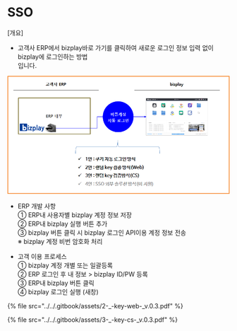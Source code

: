 # SSO

\[개요\]  
 - 고객사 ERP에서 bizplay바로 가기를 클릭하여 새로운 로그인 정보 입력 없이 bizplay에 로그인하는 방법  
  입니다.

![\[&#xADF8;&#xB9BC;1\] SSO &#xC5F0;&#xB3D9;](../../.gitbook/assets/image%20%28152%29.png)

- ERP 개발 사항  
 ① ERP내 사용자별 bizplay 계정 정보 저장  
 ② ERP내 bizplay 실행 버튼 추가  
 ③ bizplay 버튼 클릭 시 bizplay 로그인 API이용 계정 정보 전송  
   ※ bizplay 계정 비번 암호화 처리

 - 고객 이용 프로세스  
 ① bizplay 계정 개별 또는 일괄등록  
 ② ERP 로그인 후 내 정보 &gt; bizplay ID/PW 등록  
 ③ ERP내 bizplay 버튼 클릭  
 ④ bizplay 로그인 실행 \(새창\)

{% file src="../../.gitbook/assets/2-\_-key-web-\_v.0.3.pdf" %}

{% file src="../../.gitbook/assets/3-\_-key-cs-\_v.0.3.pdf" %}

